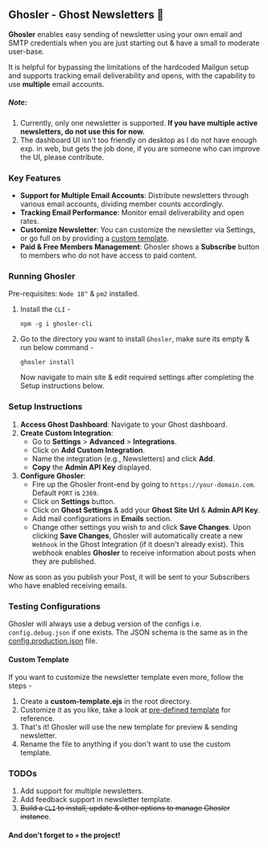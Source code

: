 ## Ghosler - Ghost Newsletters 👻

**Ghosler** enables easy sending of newsletter using your own email and SMTP credentials when you are just starting
out & have a small to moderate user-base.

It is helpful for bypassing the limitations of the hardcoded Mailgun setup and supports tracking email deliverability
and opens, with the capability to use **multiple** email accounts.

##### Note:

1. Currently, only one newsletter is supported. **If you have multiple active newsletters, do not use this for now.**
2. The dashboard UI isn't too friendly on desktop as I do not have enough exp. in web, but gets the job done, if you are
   someone who can improve the UI, please contribute.

### Key Features

- **Support for Multiple Email Accounts**: Distribute newsletters through various email accounts, dividing member counts
  accordingly.
- **Tracking Email Performance**: Monitor email deliverability and open rates.
- **Customize Newsletter**: You can customize the newsletter via Settings, or go full on by providing
  a [custom template](#custom-template).
- **Paid & Free Members Management**: Ghosler shows a **Subscribe** button to members who do not have access to paid
  content.

### Running Ghosler

Pre-requisites: `Node 18^` & `pm2` installed.

1. Install the `CLI` -

   ```npm
   npm -g i ghosler-cli
   ```

2. Go to the directory you want to install `Ghosler`, make sure its empty & run below command -

   ```shell
   ghosler install
   ```
   Now navigate to main site & edit required settings after completing the Setup instructions below.

### Setup Instructions

1. **Access Ghost Dashboard**: Navigate to your Ghost dashboard.
2. **Create Custom Integration**:
    - Go to **Settings** > **Advanced** > **Integrations**.
    - Click on **Add Custom Integration**.
    - Name the integration (e.g., Newsletters) and click **Add**.
    - **Copy** the **Admin API Key** displayed.
3. **Configure Ghosler**:
    - Fire up the Ghosler front-end by going to `https://your-domain.com`. Default `PORT` is `2369`.
    - Click on **Settings** button.
    - Click on **Ghost Settings** & add your **Ghost Site Url** & **Admin API Key**.
    - Add mail configurations in **Emails** section.
    - Change other settings you wish to and click **Save Changes**.
      Upon clicking **Save Changes**, Ghosler will automatically create a new `Webhook` in the Ghost Integration (if it
      doesn't already exist).
      This webhook enables **Ghosler** to receive information about posts when they are published.

Now as soon as you publish your Post, it will be sent to your Subscribers who have enabled receiving emails.

### Testing Configurations

Ghosler will always use a debug version of the configs i.e. `config.debug.json` if one exists. The JSON schema is the
same as in the [config.production.json](./config.production.json) file.

#### Custom Template

If you want to customize the newsletter template even more, follow the steps -

1. Create a **custom-template.ejs** in the root directory.
2. Customize it as you like, take a look at [pre-defined template](./views/newsletter.ejs) for reference.
3. That's it! Ghosler will use the new template for preview & sending newsletter.
4. Rename the file to anything if you don't want to use the custom template.

### TODOs

1. Add support for multiple newsletters.
2. Add feedback support in newsletter template.
3. <s>Build a `CLI` to install, update & other options to manage Ghosler instance</s>.

#### And don't forget to `⭐` the project!